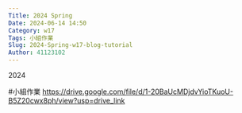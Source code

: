 ```yaml
---
Title: 2024 Spring
Date: 2024-06-14 14:50
Category: w17
Tags: 小組作業
Slug: 2024-Spring-w17-blog-tutorial
Author: 41123102
---
```


2024 

<!-- PELICAN_END_SUMMARY -->
#小組作業
https://drive.google.com/file/d/1-20BaUcMDjdvYioTKuoU-B5Z20cwx8ph/view?usp=drive_link


